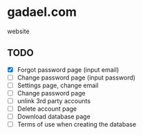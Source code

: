 # gadael.com
website

## TODO

* [x] Forgot password page (input email)
* [ ] Change password page (input password)
* [ ] Settings page, change email
* [ ] Change password page
* [ ] unlink 3rd party accounts
* [ ] Delete account page
* [ ] Download database page
* [ ] Terms of use when creating the database
